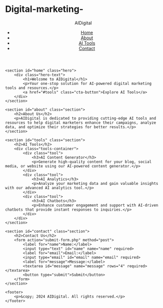 # Digital-marketing-<!DOCTYPE html>
<html lang="en">
<head>
    <meta charset="UTF-8">
    <meta name="viewport" content="width=device-width, initial-scale=1.0">
    <title>AI for Digital Marketing</title>
    <link rel="stylesheet" href="styles.css">
</head>
<body>
    <header>
        <div class="navbar">
            <div class="logo">AIDigital</div>
            <nav>
                <ul>
                    <li><a href="#home">Home</a></li>
                    <li><a href="#about">About</a></li>
                    <li><a href="#tools">AI Tools</a></li>
                    <li><a href="#contact">Contact</a></li>
                </ul>
            </nav>
        </div>
    </header>

    <section id="home" class="hero">
        <div class="hero-text">
            <h1>Welcome to AIDigital</h1>
            <p>Your one-stop solution for AI-powered digital marketing tools and resources.</p>
            <a href="#tools" class="cta-button">Explore AI Tools</a>
        </div>
    </section>

    <section id="about" class="section">
        <h2>About Us</h2>
        <p>AIDigital is dedicated to providing cutting-edge AI tools and resources to help digital marketers enhance their campaigns, analyze data, and optimize their strategies for better results.</p>
    </section>

    <section id="tools" class="section">
        <h2>AI Tools</h2>
        <div class="tools-container">
            <div class="tool">
                <h3>AI Content Generator</h3>
                <p>Generate high-quality content for your blog, social media, or website using our AI-powered content generator.</p>
            </div>
            <div class="tool">
                <h3>AI Analytics</h3>
                <p>Analyze your marketing data and gain valuable insights with our advanced AI analytics tool.</p>
            </div>
            <div class="tool">
                <h3>AI Chatbots</h3>
                <p>Enhance customer engagement and support with AI-driven chatbots that provide instant responses to inquiries.</p>
            </div>
        </div>
    </section>

    <section id="contact" class="section">
        <h2>Contact Us</h2>
        <form action="submit-form.php" method="post">
            <label for="name">Name:</label>
            <input type="text" id="name" name="name" required>
            <label for="email">Email:</label>
            <input type="email" id="email" name="email" required>
            <label for="message">Message:</label>
            <textarea id="message" name="message" rows="4" required></textarea>
            <button type="submit">Submit</button>
        </form>
    </section>

    <footer>
        <p>&copy; 2024 AIDigital. All rights reserved.</p>
    </footer>
</body>
</html>
